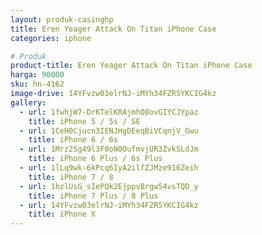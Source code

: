 ```yaml
---
layout: produk-casinghp
title: Eren Yeager Attack On Titan iPhone Case
categories: iphone

# Produk
product-title: Eren Yeager Attack On Titan iPhone Case
harga: 90000
sku: hn-4162
image-drive: 14YFvzw03elrNJ-iMYh34FZR5YKCIG4kz
gallery:
  - url: 1fwhjW7-DrKTelKRAjmhQ8ovGIYCJYpaz
    title: iPhone 5 / 5s / SE
  - url: 1CeH0Cjucn3IENJHgDEeqBiVCqnjV_Gwu
    title: iPhone 6 / 6s
  - url: 1Mrz2Sg49l3F0oN0OufmvjUR3ZvkSLdJm
    title: iPhone 6 Plus / 6s Plus
  - url: 1lLq9wk-6kPcq6IyA2ilfZJMze916Zeih
    title: iPhone 7 / 8
  - url: 1hzlUsG_sIePQk2EjppvBrgw54vsTQD_y
    title: iPhone 7 Plus / 8 Plus
  - url: 14YFvzw03elrNJ-iMYh34FZR5YKCIG4kz
    title: iPhone X
---
```

